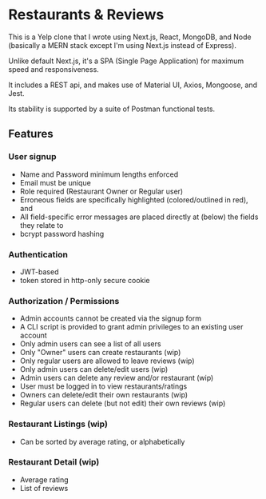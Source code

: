 # Restaurants & Reviews

This is a Yelp clone that I wrote using Next.js, React, MongoDB, and Node (basically a MERN stack except I'm using Next.js instead of Express).

Unlike default Next.js, it's a SPA (Single Page Application) for maximum speed and responsiveness.

It includes a REST api, and makes use of Material UI, Axios, Mongoose, and Jest.

Its stability is supported by a suite of Postman functional tests.

## Features

### User signup

* Name and Password minimum lengths enforced
* Email must be unique
* Role required (Restaurant Owner or Regular user)
* Erroneous fields are specifically highlighted (colored/outlined in red), and
* All field-specific error messages are placed directly at (below) the fields they relate to
* bcrypt password hashing

### Authentication

* JWT-based
* token stored in http-only secure cookie

### Authorization / Permissions

* Admin accounts cannot be created via the signup form
* A CLI script is provided to grant admin privileges to an existing user account
* Only admin users can see a list of all users
* Only "Owner" users can create restaurants (wip)
* Only regular users are allowed to leave reviews (wip)
* Only admin users can delete/edit users (wip)
* Admin users can delete any review and/or restaurant (wip)
* User must be logged in to view restaurants/ratings
* Owners can delete/edit their own restaurants (wip)
* Regular users can delete (but not edit) their own reviews (wip)

### Restaurant Listings (wip)

* Can be sorted by average rating, or alphabetically

### Restaurant Detail (wip)

* Average rating
* List of reviews
